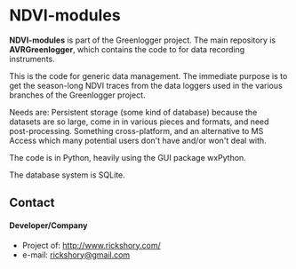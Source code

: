  NDVI-modules
======
**NDVI-modules** is part of the Greenlogger project. The main repository is **AVRGreenlogger**, which contains the code to for data recording instruments. 
 
 This is the code for generic data management. The immediate purpose is to get the season-long NDVI traces from the data loggers used in the various branches of the Greenlogger project.

 Needs are:
Persistent storage (some kind of database) because the datasets are so large, come in in various pieces and formats, and need post-processing.
Something cross-platform, and an alternative to MS Access which many potential users don't have and/or won't deal with.

 The code is in Python, heavily using the GUI package wxPython.

 The database system is SQLite.
 
 ## Contact
#### Developer/Company
* Project of: http://www.rickshory.com/
* e-mail: rickshory@gmail.com
